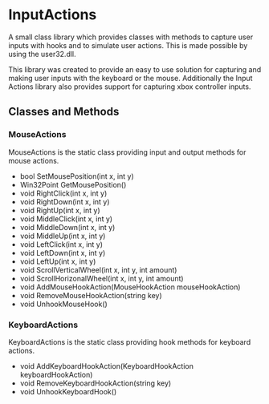 # InputActions
A small class library which provides classes with methods to capture user inputs with hooks and to simulate user actions.
This is made possible by using the user32.dll.

This library was created to provide an easy to use solution for capturing and making user inputs with the keyboard or the mouse.
Additionally the Input Actions library also provides support for capturing xbox controller inputs.

## Classes and Methods
### MouseActions
MouseActions is the static class providing input and output methods for mouse actions.
- bool SetMousePosition(int x, int y)
- Win32Point GetMousePosition()
- void RightClick(int x, int y)
- void RightDown(int x, int y)
- void RightUp(int x, int y)
- void MiddleClick(int x, int y)
- void MiddleDown(int x, int y)
- void MiddleUp(int x, int y)
- void LeftClick(int x, int y)
- void LeftDown(int x, int y)
- void LeftUp(int x, int y)
- void ScrollVerticalWheel(int x, int y, int amount)
- void ScrollHorizonalWheel(int x, int y, int amount)
- void AddMouseHookAction(MouseHookAction mouseHookAction)
- void RemoveMouseHookAction(string key)
- void UnhookMouseHook()

### KeyboardActions
KeyboardActions is the static class providing hook methods for keyboard actions.
- void AddKeyboardHookAction(KeyboardHookAction keyboardHookAction)
- void RemoveKeyboardHookAction(string key)
- void UnhookKeyboardHook()
